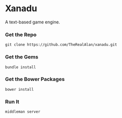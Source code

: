 # Xanadu
A text-based game engine.

### Get the Repo
``` unix
git clone https://github.com/TheRealAlan/xanadu.git
```

### Get the Gems
``` unix
bundle install
```

### Get the Bower Packages
``` unix
bower install
```

### Run It
``` unix
middleman server
```